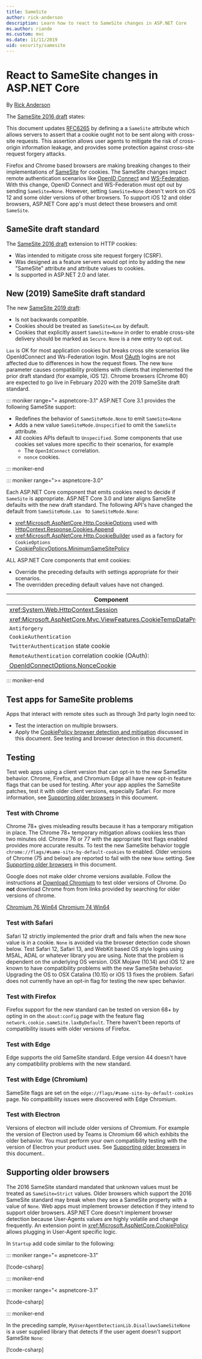 ```yaml
---
title: SameSite
author: rick-anderson
description: Learn how to react to SameSite changes in ASP.NET Core
ms.author: riande
ms.custom: mvc
ms.date: 11/11/2019
uid: security/samesite
---
```

# React to SameSite changes in ASP.NET Core

By [Rick Anderson](https://twitter.com/RickAndMSFT)
<!-- >
Work this in 
Each ASP.NET Core component that emits cookies need to decide if `SameSite` is appropriate. 

https://docs.microsoft.com/en-us/dotnet/api/system.identitymodel.services.wsfederationauthenticationmodule?view=netframework-4.8

-->

The [SameSite 2016 draft](https://tools.ietf.org/html/draft-west-first-party-cookies-07) states:

  This document updates [RFC6265](https://tools.ietf.org/html/rfc6265) by defining a  a `SameSite` attribute which allows servers to assert that a cookie ought not to be sent
   along with cross-site requests. This assertion allows user agents to mitigate the risk of cross-origin information leakage, and provides some protection against cross-site request forgery attacks.

Firefox and Chrome based browsers are making breaking changes to their implementations of [SameSite](https://tools.ietf.org/html/draft-west-first-party-cookies-07) for cookies. The SameSite changes impact remote authentication scenarios like [OpenID Connect](https://openid.net/connect/) and [WS-Federation](https://auth0.com/docs/protocols/ws-fed). With this change, OpenID Connect and WS-Federation must opt out by sending `SameSite=None`. However, setting `SameSite=None` doesn't work on iOS 12 and some older versions of other browsers. To support iOS 12 and older browsers, ASP.NET Core app's must detect these browsers and omit `SameSite`.

## SameSite draft standard

The [SameSite 2016 draft](https://tools.ietf.org/html/draft-west-first-party-cookies-07#section-4.1) extension to HTTP cookies:

* Was intended to mitigate cross site request forgery (CSRF).
* Was designed as a feature servers would opt into by adding the new "SameSite" attribute and attribute values to cookies.
* Is supported in ASP.NET 2.0 and later.

## New (2019) SameSite draft standard

The new [SameSite 2019 draft](https://tools.ietf.org/html/draft-west-cookie-incrementalism-00):

* Is not backwards compatible.
* Cookies should be treated as `SameSite=Lax` by default.
* Cookies that explicitly assert `SameSite=None` in order to enable cross-site delivery should be marked as `Secure`. `None` is a new entry to opt out.

`Lax` is OK for most application cookies but breaks cross site scenarios like OpenIdConnect and Ws-Federation login. Most [OAuth](https://oauth.net/) logins are not affected due to differences in how the request flows. The new `None` parameter causes compatibility problems with clients that implemented the prior draft standard (for example, iOS 12). Chrome browsers (Chrome 80) are expected to go live in February 2020 with the 2019 SameSite draft standard.

::: moniker range="= aspnetcore-3.1"
ASP.NET Core 3.1 provides the following SameSite support:

* Redefines the behavior of `SameSiteMode.None` to emit `SameSite=None`
* Adds a new value `SameSiteMode.Unspecified` to omit the `SameSite` attribute.
* All cookies APIs default to `Unspecified`. Some components that use cookies set values more specific to their scenarios, for example
  * The `OpenIdConnect` correlation.
  * `nonce` cookies.

::: moniker-end

::: moniker range=">= aspnetcore-3.0"

Each ASP.NET Core component that emits cookies need to decide if `SameSite` is appropriate. ASP.NET Core 3.0 and later aligns SameSite defaults with the new draft standard. The following API's have changed the default from `SameSiteMode.Lax ` to `SameSiteMode.None`:

* <xref:Microsoft.AspNetCore.Http.CookieOptions> used with [HttpContext.Response.Cookies.Append](xref:Microsoft.AspNetCore.Http.IResponseCookies.Append*)
* <xref:Microsoft.AspNetCore.Http.CookieBuilder>  used as a factory for `CookieOptions`
* [CookiePolicyOptions.MinimumSameSitePolicy](xref:Microsoft.AspNetCore.Builder.CookiePolicyOptions.MinimumSameSitePolicy)

ALL ASP.NET Core components that emit cookies:

* Override the preceding defaults with settings appropriate for their scenarios.
* The overridden preceding default values have not changed.

| Component | Default |
| ------------- | ------------- |
| <xref:System.Web.HttpContext.Session>  | `Lax` |
| <xref:Microsoft.AspNetCore.Mvc.ViewFeatures.CookieTempDataProvider>   | `Lax` |
| `Antiforgery` | `Strict` |
| `CookieAuthentication` | `Lax` |
| `TwitterAuthentication` state cookie | `Lax`  |
| `RemoteAuthentication` correlation cookie (OAuth): | `None` |
| [OpenIdConnectOptions.NonceCookie](xref:Microsoft.AspNetCore.Authentication.OpenIdConnect.OpenIdConnectOptions.NonceCookie)| `None` |
::: moniker-end

## Test apps for SameSite problems

Apps that interact with remote sites such as through 3rd party login need to:

* Test the interaction on multiple browsers.
* Apply the [CookiePolicy browser detection and mitigation]() discussed in this document. See testing and browser detection in this document.

## Testing

Test web apps using a client version that can opt-in to the new SameSite behavior. Chrome, Firefox, and Chromium Edge all have new opt-in feature flags that can be used for testing. After your app applies the SameSite patches, test it with older client versions, especially Safari. For more information, see [Supporting older browsers](#sob) in this document.

### Test with Chrome

Chrome 78+ gives misleading results because it has a temporary mitigation in place. The Chrome 78+ temporary mitigation allows cookies less than two minutes old. Chrome 76 or 77 with the appropriate test flags enabled provides more accurate results. To test the new SameSite behavior toggle `chrome://flags/#same-site-by-default-cookies` to enabled. Older versions of Chrome (75 and below) are reported to fail with the new `None` setting. See [Supporting older browsers](#sob) in this document.

Google does not make older chrome versions available. Follow the instructions at [Download Chromium](https://www.chromium.org/getting-involved/download-chromium) to test older versions of Chrome. Do **not** download Chrome from from links provided by searching for older versions of chrome.

[Chromium 76 Win64](https://commondatastorage.googleapis.com/chromium-browser-snapshots/index.html?prefix=Win_x64/664998/)
[Chromium 74 Win64](https://commondatastorage.googleapis.com/chromium-browser-snapshots/index.html?prefix=Win_x64/638880/)

### Test with Safari

Safari 12 strictly implemented the prior draft and fails when the new `None` value is in a cookie. `None` is avoided via the browser detection code shown below. Test Safari 12, Safari 13, and WebKit based OS style logins using MSAL, ADAL or whatever library you are using. Note that the problem is dependent on the underlying OS version. OSX Mojave (10.14) and iOS 12 are known to have compatibility problems with the new SameSite behavior. Upgrading the OS to OSX Catalina (10.15) or iOS 13 fixes the problem. Safari does not currently have an opt-in flag for testing the new spec behavior.

### Test with Firefox

Firefox support for the new standard can be tested on version 68+ by opting in on the `about:config` page with the feature flag `network.cookie.sameSite.laxByDefault`. There haven't been reports of compatibility issues with older versions of Firefox.

### Test with Edge

Edge supports the old SameSite standard. Edge version 44 doesn't have any compatibility problems with the new standard.

### Test with Edge (Chromium)

SameSite flags are set on the `edge://flags/#same-site-by-default-cookies` page. No compatibility issues were discovered with Edge Chromium.
<!--  No compatibility issues were observed when testing with Edge Chromium 78. Current version is 78 and soon that will change  -->

### Test with Electron

Versions of electron will include older versions of Chromium. For example the version of Electron used by Teams is Chromium 66 which exhibits the older behavior. You must perform your own compatibility testing with the version of Electron your product uses. See [Supporting older browsers](#sob) in this document..

<a name="sob"></a>

## Supporting older browsers

The 2016 SameSite standard mandated that unknown values must be treated as `SameSite=Strict` values. Older browsers which support the 2016 SameSite standard may break when they see a SameSite property with a value of `None`. Web apps must implement browser detection if they intend to support older browsers. ASP.NET Core doesn't implement browser detection because User-Agents values are highly volatile and change frequently. An extension point in <xref:Microsoft.AspNetCore.CookiePolicy> allows plugging in User-Agent specific logic.

In `Startup` add code similar to the following:

::: moniker range="= aspnetcore-3.1"

[!code-csharp[](samesite\sample\Startup31.cs?name=snippet)]

::: moniker-end

::: moniker range="< aspnetcore-3.1"

[!code-csharp[](samesite\sample\Startup.cs?name=snippet)]

::: moniker-end

In the preceding sample, `MyUserAgentDetectionLib.DisallowsSameSiteNone` is a user supplied library that detects if the user agent doesn't support SameSite `None`:

[!code-csharp[](samesite\sample\Startup31.cs?name=snippet2)]

